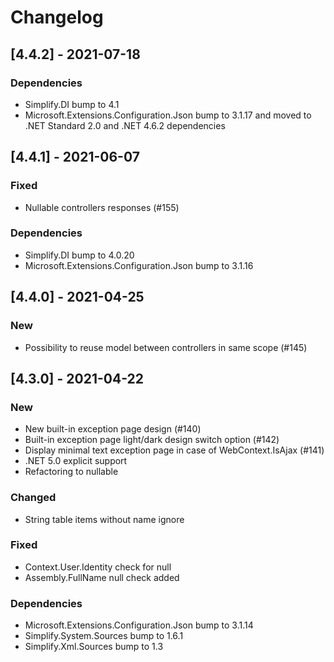 # Changelog

## [4.4.2] - 2021-07-18

### Dependencies

- Simplify.DI bump to 4.1
- Microsoft.Extensions.Configuration.Json bump to 3.1.17 and moved to .NET Standard 2.0 and .NET 4.6.2 dependencies

## [4.4.1] - 2021-06-07

### Fixed

- Nullable controllers responses (#155)

### Dependencies

- Simplify.DI bump to 4.0.20
- Microsoft.Extensions.Configuration.Json bump to 3.1.16

## [4.4.0] - 2021-04-25

### New

- Possibility to reuse model between controllers in same scope (#145)

## [4.3.0] - 2021-04-22

### New

- New built-in exception page design (#140)
- Built-in exception page light/dark design switch option (#142)
- Display minimal text exception page in case of WebContext.IsAjax (#141)
- .NET 5.0 explicit support
- Refactoring to nullable

### Changed

- String table items without name ignore

### Fixed

- Context.User.Identity check for null
- Assembly.FullName null check added

### Dependencies

- Microsoft.Extensions.Configuration.Json bump to 3.1.14
- Simplify.System.Sources bump to 1.6.1
- Simplify.Xml.Sources bump to 1.3
